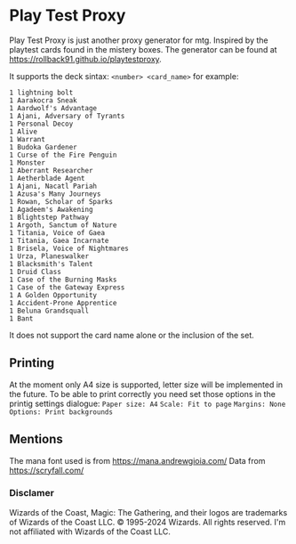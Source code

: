 # Play Test Proxy

Play Test Proxy is just another proxy generator for mtg. Inspired by the playtest cards found in the mistery boxes.
The generator can be found at https://rollback91.github.io/playtestproxy.

It supports the deck sintax:
```<number> <card_name>```
for example:
```
1 lightning bolt
1 Aarakocra Sneak
1 Aardwolf's Advantage
1 Ajani, Adversary of Tyrants
1 Personal Decoy
1 Alive
1 Warrant
1 Budoka Gardener
1 Curse of the Fire Penguin
1 Monster
1 Aberrant Researcher
1 Aetherblade Agent
1 Ajani, Nacatl Pariah
1 Azusa's Many Journeys
1 Rowan, Scholar of Sparks
1 Agadeem's Awakening
1 Blightstep Pathway
1 Argoth, Sanctum of Nature
1 Titania, Voice of Gaea
1 Titania, Gaea Incarnate
1 Brisela, Voice of Nightmares
1 Urza, Planeswalker
1 Blacksmith's Talent
1 Druid Class
1 Case of the Burning Masks
1 Case of the Gateway Express
1 A Golden Opportunity
1 Accident-Prone Apprentice
1 Beluna Grandsquall
1 Bant
```
It does not support the card name alone or the inclusion of the set.

## Printing
At the moment only A4 size is supported, letter size will be implemented in the future.
To be able to print correctly you need set those options in the printig settings dialogue:
`Paper size: A4`
`Scale: Fit to page`
`Margins: None`
`Options: Print backgrounds`

## Mentions
The mana font used is from https://mana.andrewgioia.com/
Data from https://scryfall.com/

### Disclamer
Wizards of the Coast, Magic: The Gathering, and their logos are trademarks of Wizards of the Coast LLC. © 1995-2024 Wizards. All rights reserved. I'm not affiliated with Wizards of the Coast LLC.
